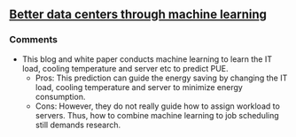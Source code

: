 ## [Better data centers through machine learning](http://googleblog.blogspot.com/2014/05/better-data-centers-through-machine.html)


### Comments
- This blog and white paper conducts machine learning to learn the IT load, cooling temperature and server etc to predict PUE. 
  - Pros: This prediction can guide the energy saving by changing the IT load, cooling temperature and server to minimize energy consumption.
  - Cons: However, they do not really guide how to assign workload to servers. Thus, how to combine machine learning to job scheduling still demands research.
